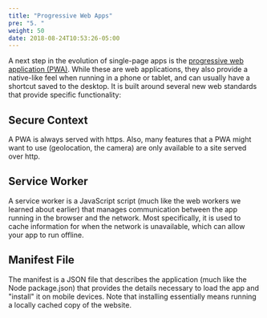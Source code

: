 ```yaml
---
title: "Progressive Web Apps"
pre: "5. "
weight: 50
date: 2018-08-24T10:53:26-05:00
---
```


A next step in the evolution of single-page apps is the [progressive web application (PWA)](https://developer.mozilla.org/en-US/docs/Web/Progressive_web_apps).  While these are web applications, they also provide a native-like feel when running in a phone or tablet, and can usually have a shortcut saved to the desktop. It is built around several new web standards that provide specific functionality:

## Secure Context 
A PWA is always served with https.  Also, many features that a PWA might want to use (geolocation, the camera) are only available to a site served over http.

## Service Worker
A service worker is a JavaScript script (much like the web workers we learned about earlier) that manages communication between the app running in the browser and the network.  Most specifically, it is used to cache information for when the network is unavailable, which can allow your app to run offline.

## Manifest File 
The manifest is a JSON file that describes the application (much like the Node package.json) that provides the details necessary to load the app and "install" it on mobile devices.  Note that installing essentially means running a locally cached copy of the website.